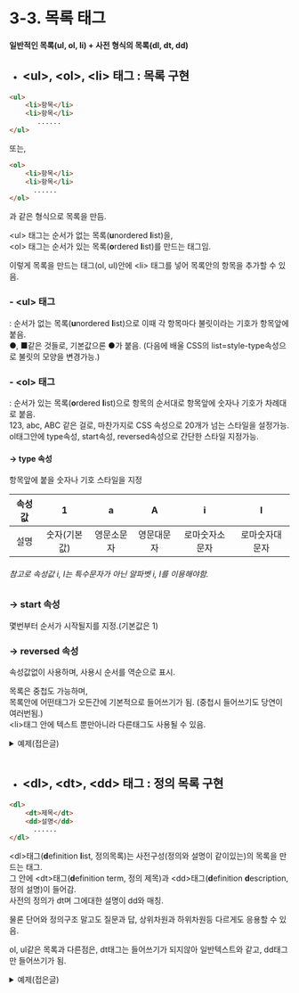 # 3-3. 목록 태그
#### 일반적인 목록(ul, ol, li) + 사전 형식의 목록(dl, dt, dd)

- ## \<ul>, \<ol>, \<li> 태그 : 목록 구현
 
```html
<ul>  
    <li>항목</li>
    <li>항목</li>
       ......
</ul>
```
또는,
```html          
<ol>  
    <li>항목</li>
    <li>항목</li>
      ......
</ol>
```

과 같은 형식으로 목록을 만듬.  

\<ul> 태그는 순서가 없는 목록(**u**nordered **l**ist)을,  
\<ol> 태그는 순서가 있는 목록(**o**rdered **l**ist)를 만드는 태그임.

이렇게 목록을 만드는 태그(ol, ul)안에 \<li> 태그를 넣어 목록안의 항목을 추가할 수 있음.

### - \<ul> 태그
: 순서가 없는 목록(**u**nordered **l**ist)으로 이때 각 항목마다 불릿이라는 기호가 항목앞에 붙음.  
●, ■같은 것들로, 기본값으론 ●가 붙음. (다음에 배울 CSS의 list=style-type속성으로 불릿의 모양을 변경가능.)

### - \<ol> 태그
: 순서가 있는 목록(**o**rdered **l**ist)으로 항목의 순서대로 항목앞에 숫자나 기호가 차례대로 붙음.  
123, abc, ABC 같은 걸로, 마찬가지로 CSS 속성으로 20개가 넘는 스타일을 설정가능.  
ol태그안에 type속성, start속성, reversed속성으로 간단한 스타일 지정가능. 

#### -> type 속성
항목앞에 붙을 숫자나 기호 스타일을 지정

|속성값|1|a|A|i|I|
|:---:|:---:|:---:|:---:|:---:|:---:|
|설명|숫자(기본값)|영문소문자|영문대문자|로마숫자소문자|로마숫자대문자|

###### 참고로 속성값 i, I는 특수문자가 아닌 알파벳 i, I를 이용해야함.

### -> start 속성
몇번부터 순서가 시작될지를 지정.(기본값은 1)

### -> reversed 속성
속성값없이 사용하며, 사용시 순서를 역순으로 표시.

목록은 중첩도 가능하며,  
목록안에 어떤태그가 오든간에 기본적으로 들어쓰기가 됨. (중첩시 들어쓰기도 당연이 여러번됨.)  
\<li>태그 안에 텍스트 뿐만아니라 다른태그도 사용될 수 있음.

<details>
  <summary>예제(접은글)</summary>
  
  ### 예제코드
  ```html
  <ol type="i" start="2">
      <li>항목1</li>
      <li>항목2</li>
      <ul>
          <li>항목2-1</li>
          <li>항목2-2</li>
      </ul>
      <li>항목3</li>
  </ol>
  ```  

  ### 실행결과
  ![목록태그](https://user-images.githubusercontent.com/48408417/77315272-9a2efe80-6d4a-11ea-95e5-2a66bb39b1a3.png)
</details>
<br>


- ## \<dl>, \<dt>, \<dd> 태그 : 정의 목록 구현  

```html
<dl>  
    <dt>제목</dt>
    <dd>설명</dd>
      ......
</dl>
```

\<dl>태그(**d**efinition **l**ist, 정의목록)는 사전구성(정의와 설명이 같이있는)의 목록을 만드는 태그.  
그 안에 \<dt>태그(**d**efinition term, 정의 제목)과 \<dd>태그(**d**efinition **d**escription, 정의 설명)이 들어감.  
사전의 정의가 dt며 그에대한 설명이 dd와 매칭.

물론 단어와 정의구조 말고도 질문과 답, 상위차원과 하위차원등 다르게도 응용할 수 있음.

ol, ul같은 목록과 다른점은, dt태그는 들어쓰기가 되지않아 일반텍스트와 같고, dd태그만 들어쓰기가 됨.

<details>
  <summary>예제(접은글)</summary>
  
  ### 예제코드
  ```html
  <p>정의목록</p>
  <dl>
      <dt>정의</dt>
      <dd>그에대한 설명1</dd>
      <dd>그에대한 설명2</dd>
      <dt>다른정의</dt>
  </dl>
  ```

  ### 실행결과
  ![image](https://user-images.githubusercontent.com/48408417/77323586-db2e0f80-6d58-11ea-9d2f-1d969f77ca3a.png)
</details>
<br>
